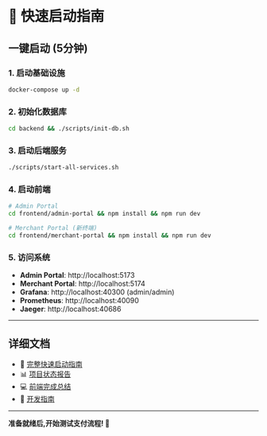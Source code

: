 # 🚀 快速启动指南

## 一键启动 (5分钟)

### 1. 启动基础设施
```bash
docker-compose up -d
```

### 2. 初始化数据库
```bash
cd backend && ./scripts/init-db.sh
```

### 3. 启动后端服务
```bash
./scripts/start-all-services.sh
```

### 4. 启动前端
```bash
# Admin Portal
cd frontend/admin-portal && npm install && npm run dev

# Merchant Portal (新终端)
cd frontend/merchant-portal && npm install && npm run dev
```

### 5. 访问系统
- **Admin Portal**: http://localhost:5173
- **Merchant Portal**: http://localhost:5174
- **Grafana**: http://localhost:40300 (admin/admin)
- **Prometheus**: http://localhost:40090
- **Jaeger**: http://localhost:40686

---

## 详细文档

- 📖 [完整快速启动指南](QUICK_START_GUIDE.md)
- 📊 [项目状态报告](PROJECT_STATUS_REPORT.md)
- 💻 [前端完成总结](FRONTEND_COMPLETE_SUMMARY.md)
- 🔧 [开发指南](CLAUDE.md)

---

**准备就绪后,开始测试支付流程! 🎉**
